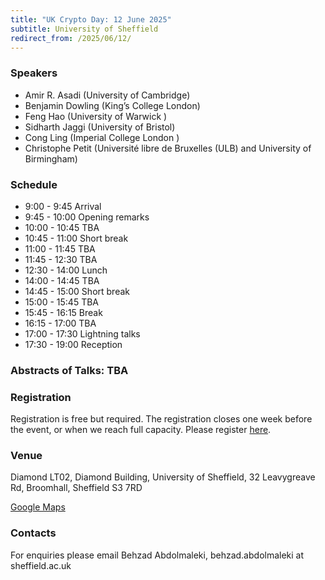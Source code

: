 ```yaml
---
title: "UK Crypto Day: 12 June 2025"
subtitle: University of Sheffield
redirect_from: /2025/06/12/
---
```


### Speakers
- Amir R. Asadi (University of Cambridge)
- Benjamin Dowling (King’s College London)
- Feng Hao (University of Warwick )
- Sidharth Jaggi (University of Bristol)
- Cong Ling (Imperial College London )
- Christophe Petit (Université libre de Bruxelles (ULB) and University of Birmingham)

### Schedule

- 9:00 - 9:45 Arrival
- 9:45 - 10:00 Opening remarks
- 10:00 - 10:45 TBA
- 10:45 - 11:00 Short break
- 11:00 - 11:45 TBA
- 11:45 - 12:30 TBA
- 12:30 - 14:00 Lunch
- 14:00 - 14:45 TBA
- 14:45 - 15:00 Short break
- 15:00 - 15:45 TBA
- 15:45 - 16:15 Break
- 16:15 - 17:00 TBA
- 17:00 - 17:30 Lightning talks
- 17:30 - 19:00 Reception

### Abstracts of Talks: TBA



### Registration

Registration is free but required.
The registration closes one week before the event, or when we reach full capacity.
Please register [here](https://docs.google.com/forms/d/1nRrtpRTSfVGOVjAnW3ETP0ESgmhcEmeHIHfpyoFQOpA/viewform?edit_requested=true).

### Venue

Diamond LT02,
Diamond  Building,
University of Sheffield,
32 Leavygreave Rd, Broomhall, 
Sheffield S3 7RD


[Google Maps](https://www.google.com/maps/place/The+Diamond/@53.3817443,-1.4819343,17z/data=!3m1!4b1!4m6!3m5!1s0x48797881e28b3e81:0x611c9522ca2169ed!8m2!3d53.3817443!4d-1.4819343!16s%2Fg%2F1yglpf1x8?entry=ttu&g_ep=EgoyMDI1MDUwNy4wIKXMDSoJLDEwMjExNDUzSAFQAw%3D%3D)

### Contacts

For enquiries please email Behzad Abdolmaleki,  behzad.abdolmaleki at sheffield.ac.uk

